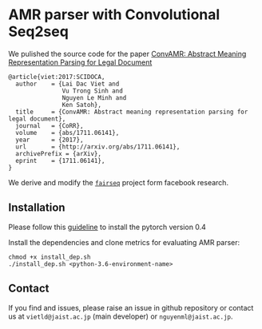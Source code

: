 # AMR parser with Convolutional Seq2seq


We pulished the source code for the paper [ConvAMR: Abstract Meaning Representation Parsing for Legal Document](https://arxiv.org/abs/1711.06141)
```
@article{viet:2017:SCIDOCA,
  author    = {Lai Dac Viet and
               Vu Trong Sinh and
               Nguyen Le Minh and
               Ken Satoh},
  title     = {ConvAMR: Abstract meaning representation parsing for legal document},
  journal   = {CoRR},
  volume    = {abs/1711.06141},
  year      = {2017},
  url       = {http://arxiv.org/abs/1711.06141},
  archivePrefix = {arXiv},
  eprint    = {1711.06141},
}
```

We derive and modify the [``fairseq``](https://github.com/facebookresearch/fairseq-py) project form  facebook research.

## Installation
Please follow this [guideline](https://github.com/pytorch/pytorch#installation) to install the pytorch version 0.4

Install the dependencies and clone metrics for evaluating AMR parser:

```
chmod +x install_dep.sh
./install_dep.sh <python-3.6-environment-name>
```

## Contact
If you find and issues, please raise an issue in github repository or contact us at ``vietld@jaist.ac.jp`` (main developer) or ``nguyenml@jaist.ac.jp``.
